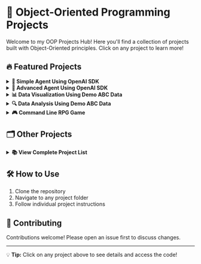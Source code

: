 # 🚀 Object-Oriented Programming Projects

Welcome to my OOP Projects Hub! Here you'll find a collection of projects built with Object-Oriented principles. Click on any project to learn more!

## 🔥 Featured Projects

<details>
<summary><b>🤖 Simple Agent Using OpenAI SDK</b></summary>

A clean implementation of an AI agent using OpenAI's API with basic functionality.

**Features:**
- Chat interface
- Context memory
- Response streaming

**Tech Stack:** Python, OpenAI SDK, OOP principles

[View Code](https://github.com/subhankaladi/Object_Oriented_Programming_Projects/tree/main/simple_openai_sdk_agent)
</details>

<details>
<summary><b>🧠 Advanced Agent Using OpenAI SDK</b></summary>

Sophisticated AI agent with enhanced capabilities building on the simple version.

**Features:**
- Multi-step reasoning
- Tool usage (web search, calculations)
- Persistent conversation history
- Customizable personality

**Tech Stack:** Python, OpenAI SDK, Advanced OOP patterns

[View Code](https://github.com/subhankaladi/Object_Oriented_Programming_Projects/tree/main/advance_agent)
</details>

<details>
<summary><b>📊 Data Visualization Using Demo ABC Data</b></summary>

Beautiful data visualizations created from sample ABC Corporation dataset.

**Features:**
- Interactive charts
- Statistical summaries
- Export functionality

**Tech Stack:** Python, Matplotlib/Seaborn, Pandas, OOP design

[View Code](https://github.com/subhankaladi/Object_Oriented_Programming_Projects/tree/main/Data-Visulization)
</details>

<details>
<summary><b>🔍 Data Analysis Using Demo ABC Data</b></summary>

Comprehensive data analysis pipeline for business insights.

**Features:**
- Data cleaning pipeline
- Statistical analysis
- Report generation
- Anomaly detection

**Tech Stack:** Python, Pandas, NumPy, OOP architecture

[View Code](https://github.com/subhankaladi/Object_Oriented_Programming_Projects/tree/main/Advance_Data_Analysis_Tool)
</details>

<details>
<summary><b>🎮 Command Line RPG Game</b></summary>

Text-based adventure game with RPG elements - all in your terminal!

**Features:**
- Character progression
- Inventory system
- Combat mechanics
- Multiple endings

**Tech Stack:** Python, OOP game design patterns

[View Code](https://github.com/subhankaladi/Object_Oriented_Programming_Projects/tree/main/Command_Line_RPG_Game)
</details>

## 🗂️ Other Projects

<details>
<summary><b>📚 View Complete Project List</b></summary>

Here are additional projects in this repository:

1. [Personal Library Manager](https://github.com/subhankaladi/Object_Oriented_Programming_Projects/tree/main/library-manager-with_OOPs)
2. [Quiz App](https://github.com/subhankaladi/Object_Oriented_Programming_Projects/tree/main/quiz_app)
3. [Time Zone](https://github.com/subhankaladi/Object_Oriented_Programming_Projects/tree/main/time_zone)
4. [Todo List](https://github.com/subhankaladi/Object_Oriented_Programming_Projects/tree/main/todo_list)
5. [Password Generator](https://github.com/subhankaladi/Object_Oriented_Programming_Projects/tree/main/password_generator)

...and many more!           
</details>

## 🛠️ How to Use

1. Clone the repository
2. Navigate to any project folder
3. Follow individual project instructions

## 🤝 Contributing

Contributions welcome! Please open an issue first to discuss changes.

---

💡 **Tip:** Click on any project above to see details and access the code!